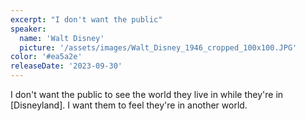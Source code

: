 ```yaml
---
excerpt: "I don't want the public"
speaker:
  name: 'Walt Disney'
  picture: '/assets/images/Walt_Disney_1946_cropped_100x100.JPG'
color: '#ea5a2e'
releaseDate: '2023-09-30'
---
```

I don't want the public to see the world they live in while they're in [Disneyland]. I want them to feel they're in another world.